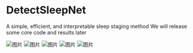 # DetectSleepNet
A simple, efficient, and interpretable sleep staging method
We will release some core code and results later

![图片](https://github.com/komdec/DetectSleepNet/assets/55267516/e84e80c8-44b6-4c3e-94d3-26f2ac8bd7ad)
![图片](https://github.com/komdec/DetectSleepNet/assets/55267516/6bd0c2ff-508f-4421-b85b-8aafee030a5b)
![图片](https://github.com/komdec/DetectSleepNet/assets/55267516/dd3a9242-7ae0-4b5f-b0fd-2a8a86b50fdb)
![图片](https://github.com/komdec/DetectSleepNet/assets/55267516/737e8ad2-17e0-42d3-830f-d71b096d74e6)
![图片](https://github.com/komdec/DetectSleepNet/assets/55267516/02b722a0-a174-48d7-8c36-03fda626ba39)


